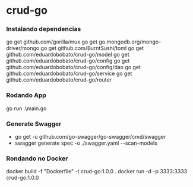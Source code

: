 # crud-go

### Instalando dependencias
go get github.com/gorilla/mux
go get go.mongodb.org/mongo-driver/mongo
go get github.com/BurntSushi/toml
go get github.com/eduardobobato/crud-go/model
go get github.com/eduardobobato/crud-go/config
go get github.com/eduardobobato/crud-go/config/dao
go get github.com/eduardobobato/crud-go/service
go get github.com/eduardobobato/crud-go/router

### Rodando App
go run .\main.go

### Generate Swagger
* go get -u github.com/go-swagger/go-swagger/cmd/swagger
* swagger generate spec -o ./swagger.yaml --scan-models

### Rondando no Docker
docker build -f "Dockerfile" -t crud-go:1.0.0 .
docker run -d -p 3333:3333 crud-go:1.0.0